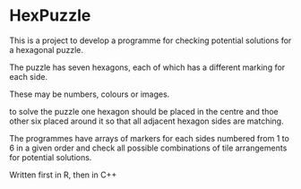 # HexPuzzle

This is a project to develop a programme for checking potential solutions for a hexagonal puzzle.

The puzzle has seven hexagons, each of which has a different marking for each side.

These may be numbers, colours or images.

to solve the puzzle one hexagon should be placed in the centre and thoe other six placed around it so that all adjacent hexagon sides are matching.

The programmes have arrays of markers for each sides numbered from 1 to 6 in a given order and check all possible combinations of tile arrangements for potential solutions.

Written first in R, then in C++
